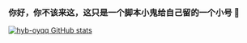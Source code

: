 ### 你好，你不该来这，这只是一个脚本小鬼给自己留的一个小号 👋
[![hyb-oyqq GitHub stats](https://github-readme-stats.vercel.app/api?username=hyb-oyqq)](https://github.com/anuraghazra/github-readme-stats&show_icons=true&locale=cn)

